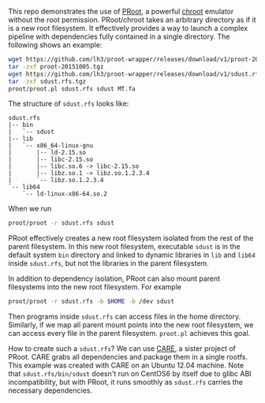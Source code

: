 This repo demonstrates the use of [PRoot][proot], a powerful [chroot][chroot]
emulator without the root permission. PRoot/chroot takes an arbitrary directory
as if it is a new root filesystem. It effectively provides a way to launch a
complex pipeline with dependencies fully contained in a single directory. The
following shows an example:
```sh
wget https://github.com/lh3/proot-wrapper/releases/download/v1/proot-20151005.tgz
tar -zxf proot-20151005.tgz
wget https://github.com/lh3/proot-wrapper/releases/download/v1/sdust.rfs.tgz
tar -zxf sdust.rfs.tgz
proot/proot.pl sdust.rfs sdust MT.fa
```
The structure of `sdust.rfs` looks like:
```
sdust.rfs
|-- bin
|   `-- sdust
|-- lib
|   `-- x86_64-linux-gnu
|       |-- ld-2.15.so
|       |-- libc-2.15.so
|       |-- libc.so.6 -> libc-2.15.so
|       |-- libz.so.1 -> libz.so.1.2.3.4
|       `-- libz.so.1.2.3.4
`-- lib64
    `-- ld-linux-x86-64.so.2
```
When we run
```sh
proot/proot -r sdust.rfs sdust
```
PRoot effectively creates a new root filesystem isolated from the rest of the
parent filesystem. In this new root filesystem, executable `sdust` is in the
default system `bin` directory and linked to dynamic libraries in `lib` and
`lib64` inside `sdust.rfs`, but not the libraries in the parent filesystem.

In addition to dependency isolation, PRoot can also mount parent filesystems
into the new root filesystem. For example
```sh
proot/proot -r sdust.rfs -b $HOME -b /dev sdust
```
Then programs inside `sdust.rfs` can access files in the home directory.
Similarly, if we map all parent mount points into the new root filesystem, we
can access every file in the parent filesystem. `proot.pl` achieves this goal.

How to create such a `sdust.rfs`? We can use [CARE][care], a sister project of
PRoot. CARE grabs all dependencies and package them in a single rootfs. This
example was created with CARE on an Ubuntu 12.04 machine. Note that
`sdust.rfs/bin/sdust` doesn't run on CentOS6 by itself due to glibc ABI
incompatibility, but with PRoot, it runs smoothly as `sdust.rfs` carries the
necessary dependencies.

[proot]: http://proot.me
[chroot]: https://en.wikipedia.org/wiki/Chroot
[care]: http://reproducible.io

